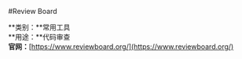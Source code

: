 #Review Board

**类别：**常用工具  
**用途：**代码审查   
**官网：**[https://www.reviewboard.org/](https://www.reviewboard.org/)
